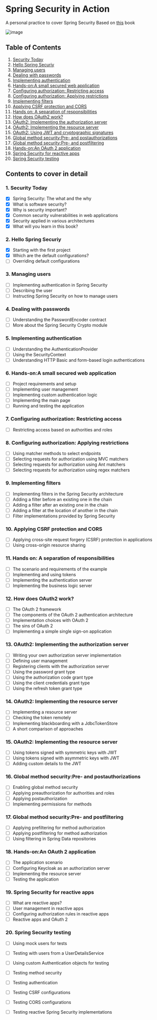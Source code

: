 # Spring Security in Action
A personal practice to cover Spring Security  Based on [this](https://www.amazon.com/Spring-Security-Action-Laurentiu-Spilca/dp/1617297739/ref=sr_1_1?crid=2060OOU6YFSIZ&keywords=Spring+Security+in+action&qid=1659789697&s=books&sprefix=spring+security+in+action%2Cstripbooks-intl-ship%2C274&sr=1-1) book

![image](https://img.fruugo.com/product/8/86/313921868_max.jpg)

## Table of Contents
1. [Security Today](#security_today)
2. [Hello Spring Securiy](#hello_spring_scurity)
3. [Managing users](#managing_users)
4. [Dealing with passwords](#dealing_with_passwords)
5. [Implementing authentication](#implementing_authentication)
6. [Hands-on:A small secured web application](#secured_web)
7. [Configuring authorization: Restricting access](#config_authorization)
8. [Configuring authorization: Applying restrictions](#config_authorization_applying)
9. [Implementing filters](#filters)
10. [Applying CSRF protection and CORS](#CSRF_CORS)
11. [Hands on: A separation of responsibilities](#separation)
12. [How does OAuth2 work?](#oauth)
13. [OAuth2: Implementing the authorization server](#authorization_server)
14. [OAuth2: Implementing the resource server](#resource_server)
15. [OAuth2: Using JWT and cryptographic signatures](#using_jwt)
16. [Global method security:Pre- and postauthorizations](#global_method_postauthorizations)
17. [Global method security:Pre- and postfiltering](#global_method_postfiltering)
18. [Hands-on:An OAuth 2 application](#oauth_application)
19. [Spring Security for reactive apps](#security_reactive)
20. [Spring Security testing](#security_testing)


## Contents to cover in detail
### 1. Security Today <a name="security_today"></a>
- [x] Spring Security: The what and the why
- [x] What is software security?
- [x] Why is security important?
- [x] Common security vulnerabilities in web applications
- [x] Security applied in various architectures
- [x] What will you learn in this book?
### 2. Hello Spring Securiy <a name="hello_spring_scurity"></a>
- [x] Starting with the first project
- [x] Which are the default configurations?
- [ ] Overriding default configurations
### 3. Managing users  <a name="managing_users"></a>
- [ ] Implementing authentication in Spring Security
- [ ] Describing the user
- [ ] Instructing Spring Security on how to manage users
### 4. Dealing with passwords  <a name="dealing_with_passwords"></a>
- [ ] Understanding the PasswordEncoder contract 
- [ ] More about the Spring Security Crypto module 
### 5. Implementing authentication  <a name="implementing_authentication"></a>
- [ ] Understanding the AuthenticationProvider
- [ ] Using the SecurityContext
- [ ] Understanding HTTP Basic and form-based login authentications 
### 6. Hands-on:A small secured web application <a name="secured_web"></a>
- [ ] Project requirements and setup
- [ ] Implementing user management 
- [ ] Implementing custom authentication logic
- [ ] Implementing the main page 
- [ ] Running and testing the application 
### 7. Configuring authorization: Restricting access <a name="config_authorization"></a>
- [ ] Restricting access based on authorities and roles
### 8. Configuring authorization: Applying restrictions <a name="config_authorization_applying"></a>
- [ ] Using matcher methods to select endpoints 
- [ ] Selecting requests for authorization using MVC matchers 
- [ ] Selecting requests for authorization using Ant matchers
- [ ] Selecting requests for authorization using regex matchers 
### 9. Implementing filters <a name="filters"></a>
- [ ] Implementing filters in the Spring Security architecture 
- [ ] Adding a filter before an existing one in the chain 
- [ ] Adding a filter after an existing one in the chain 
- [ ] Adding a filter at the location of another in the chain 
- [ ] Filter implementations provided by Spring Security 
### 10. Applying CSRF protection and CORS <a name="CSRF_CORS"></a>
- [ ] Applying cross-site request forgery (CSRF) protection in applications  
- [ ] Using cross-origin resource sharing 
### 11. Hands on: A separation of responsibilities <a name="separation"></a>
- [ ] The scenario and requirements of the example 
- [ ] Implementing and using tokens 
- [ ] Implementing the authentication server 
- [ ] Implementing the business logic server
### 12. How does OAuth2 work? <a name="oauth"></a>
- [ ] The OAuth 2 framework 
- [ ] The components of the OAuth 2 authentication architecture
- [ ] Implementation choices with OAuth 2
- [ ] The sins of OAuth 2
- [ ] Implementing a simple single sign-on application
### 13. OAuth2: Implementing the authorization server <a name="authorization_server"></a>
- [ ] Writing your own authorization server implementation
- [ ] Defining user management 
- [ ] Registering clients with the authorization server 
- [ ] Using the password grant type
- [ ] Using the authorization code grant type
- [ ] Using the client credentials grant type
- [ ] Using the refresh token grant type
### 14. OAuth2: Implementing the resource server <a name="resource_server"></a>
- [ ] Implementing a resource server 
- [ ] Checking the token remotely 
- [ ] Implementing blackboarding with a JdbcTokenStore
- [ ] A short comparison of approaches 
### 15. OAuth2: Implementing the resource server <a name="using_jwt"></a>
- [ ] Using tokens signed with symmetric keys with JWT
- [ ] Using tokens signed with asymmetric keys with JWT 
- [ ] Adding custom details to the JWT 
### 16. Global method security:Pre- and postauthorizations <a name="global_method_postauthorizations"></a>
- [ ] Enabling global method security 
- [ ] Applying preauthorization for authorities and roles 
- [ ] Applying postauthorization 
- [ ] Implementing permissions for methods 
### 17. Global method security:Pre- and postfiltering <a name="global_method_postfiltering"></a>
- [ ] Applying prefiltering for method authorization
- [ ] Applying postfiltering for method authorization 
- [ ] Using filtering in Spring Data repositories
### 18. Hands-on:An OAuth 2 application <a name="oauth_application"></a>
- [ ] The application scenario
- [ ] Configuring Keycloak as an authorization server 
- [ ] Implementing the resource server 
- [ ] Testing the application
### 19. Spring Security for reactive apps <a name="security_reactive"></a>
- [ ] What are reactive apps? 
- [ ] User management in reactive apps 
- [ ] Configuring authorization rules in reactive apps 
- [ ] Reactive apps and OAuth 2
### 20. Spring Security testing <a name="security_testing"></a>
- [ ] Using mock users for tests
- [ ] Testing with users from a UserDetailsService 
- [ ] Using custom Authentication objects for testing 
- [ ] Testing method security 
- [ ] Testing authentication 
- [ ] Testing CSRF configurations
- [ ] Testing CORS configurations
- [ ] Testing reactive Spring Security implementations


